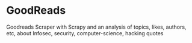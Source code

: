 # GoodReads
Goodreads Scraper with Scrapy and an analysis of topics, likes, authors, etc, about Infosec, security, computer-science, hacking quotes
